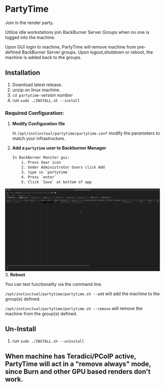 # PartyTime

Join in the render party.

Utilize idle workstations join BackBurner Server Groups when no one is logged into the machine.

Upon GUI login to machine, PartyTime will remove machine from pre-defined BackBurner Server groups.
Upon logout,shutdown or reboot, the machine is added back to the groups.

## Installation

1. Download latest release.
2. unzip on linux machine.
3.  `cd partytime-`*version number*
4. run `sudo ./INSTALL.sh --install`

### **Required Configuration:**

1.  **Modify Configuration file**

	In `/opt/instinctual/partytime/partytime.conf` modify the parameters to match your infrastructure.

2.  **Add a `partytime` user to Backburner Manager**

		In BackBurner Monitor gui:
			1. Press Gear icon
			2. Under Administrator Users click Add
			3. type in `partytime`
			4. Press `enter`
			5. Click `Save` at bottom of app
![Backburner AddUser gif](https://github.com/instinctual/partytime/blob/3a3d93d6c8312fb857224a0cc9ebd336278c1ff0/adduser.gif)
  3.  **Reboot**

You can test functionality via the command line.

`/opt/instinctual/partytime/partytime.sh --add` will add the machine to the group(s) defined.

`/opt/instinctual/partytime/partytime.sh --remove` will remove the machine from the group(s) defined.

## Un-Install
1. run `sudo ./INSTALL.sh --uninstall`

## When machine has Teradici/PCoIP active, PartyTime will act in a "remove always" mode, since Burn and other GPU based renders don't work.
